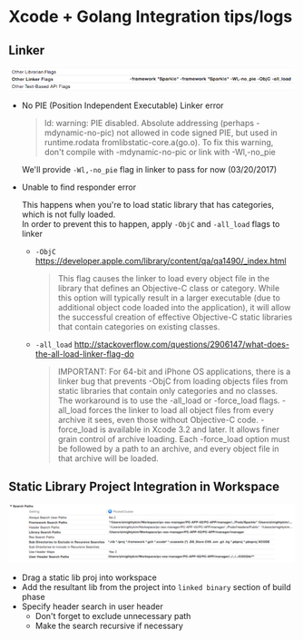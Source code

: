 # Xcode + Golang Integration tips/logs

## Linker

![](img/linker-flag.png)

- No PIE (Position Independent Executable) Linker error

  > ld: warning: PIE disabled. Absolute addressing (perhaps -mdynamic-no-pic) not allowed in code signed PIE, but used in runtime.rodata fromlibstatic-core.a(go.o). To fix this warning, don't compile with -mdynamic-no-pic or link with -Wl,-no_pie

  We'll provide `-Wl,-no_pie` flag in linker to pass for now (03/20/2017)

- Unable to find responder error

  This happens when you're to load static library that has categories, which is not fully loaded.  
  In order to prevent this to happen, apply `-ObjC` and `-all_load` flags to linker

  - `-ObjC` <https://developer.apple.com/library/content/qa/qa1490/_index.html>

    > This flag causes the linker to load every object file in the library that defines an Objective-C class or category. While this option will typically result in a larger executable (due to additional object code loaded into the application), it will allow the successful creation of effective Objective-C static libraries that contain categories on existing classes.  

  - `-all_load` <http://stackoverflow.com/questions/2906147/what-does-the-all-load-linker-flag-do>

    > IMPORTANT: For 64-bit and iPhone OS applications, there is a linker bug that prevents -ObjC from loading objects files from static libraries that contain only categories and no classes. The workaround is to use the -all_load or -force_load flags. -all_load forces the linker to load all object files from every archive it sees, even those without Objective-C code. -force_load is available in Xcode 3.2 and later. It allows finer grain control of archive loading. Each -force_load option must be followed by a path to an archive, and every object file in that archive will be loaded.

## Static Library Project Integration in Workspace

![](img/static-search-path.png)

- Drag a static lib proj into workspace
- Add the resultant lib from the project into `linked binary` section of build phase
- Specify header search in user header
  - Don't forget to exclude unnecessary path
  - Make the search recursive if necessary
